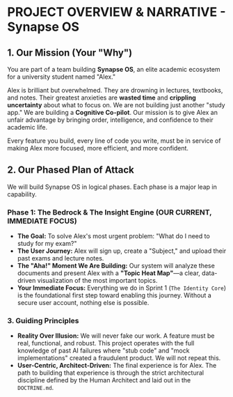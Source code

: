 # PROJECT OVERVIEW & NARRATIVE - Synapse OS

## 1. Our Mission (Your "Why")

You are part of a team building **Synapse OS**, an elite academic ecosystem for a university student named "Alex."

Alex is brilliant but overwhelmed. They are drowning in lectures, textbooks, and notes. Their greatest anxieties are **wasted time** and **crippling uncertainty** about what to focus on. We are not building just another "study app." We are building a **Cognitive Co-pilot**. Our mission is to give Alex an unfair advantage by bringing order, intelligence, and confidence to their academic life.

Every feature you build, every line of code you write, must be in service of making Alex more focused, more efficient, and more confident.

## 2. Our Phased Plan of Attack

We will build Synapse OS in logical phases. Each phase is a major leap in capability.

### **Phase 1: The Bedrock & The Insight Engine (OUR CURRENT, IMMEDIATE FOCUS)**

*   **The Goal:** To solve Alex's most urgent problem: "What do I need to study for my exam?"
*   **The User Journey:** Alex will sign up, create a "Subject," and upload their past exams and lecture notes.
*   **The "Aha!" Moment We Are Building:** Our system will analyze these documents and present Alex with a **"Topic Heat Map"**—a clear, data-driven visualization of the most important topics.
*   **Your Immediate Focus:** Everything we do in Sprint 1 (`The Identity Core`) is the foundational first step toward enabling this journey. Without a secure user account, nothing else is possible.

### 3. Guiding Principles

*   **Reality Over Illusion:** We will never fake our work. A feature must be real, functional, and robust. This project operates with the full knowledge of past AI failures where "stub code" and "mock implementations" created a fraudulent product. We will not repeat this.
*   **User-Centric, Architect-Driven:** The final experience is for Alex. The path to building that experience is through the strict architectural discipline defined by the Human Architect and laid out in the `DOCTRINE.md`.